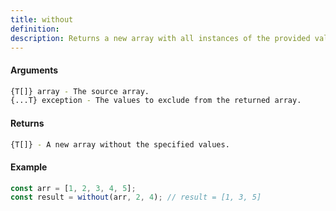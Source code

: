 ```yaml
---
title: without
definition: 
description: Returns a new array with all instances of the provided values removed.
---
```



#### Arguments


```bash
{T[]} array - The source array.
{...T} exception - The values to exclude from the returned array.
```


#### Returns


```bash
{T[]} - A new array without the specified values.
```


#### Example


```ts
const arr = [1, 2, 3, 4, 5];const result = without(arr, 2, 4); // result = [1, 3, 5]
```